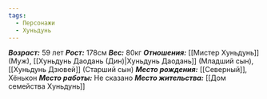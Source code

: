 ```yaml
---
tags:
  - Персонажи
  - Хуньдунь
---
```

***Возраст:*** 59 лет
***Рост:*** 178см
***Вес:*** 80кг
***Отношения:*** [[Мистер Хуньдунь]] (Муж), [[Хуньдунь Даодань (Дин)|Хуньдунь Даодань]] (Младший сын), [[Хуньдунь Дзювей]] (Старший сын)
***Место рождения:*** [[Северный]], Хёнькон
***Место работы:*** Не сказано
***Место жительства:*** [[Дом семейства Хуньдунь]]
